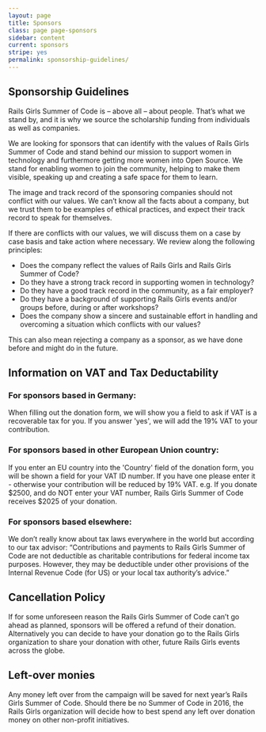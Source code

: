 ```yaml
---
layout: page
title: Sponsors
class: page page-sponsors
sidebar: content
current: sponsors
stripe: yes
permalink: sponsorship-guidelines/
---
```


<h2 id="guidelines">Sponsorship Guidelines</h2>


Rails Girls Summer of Code is – above all – about people. That’s what we stand by, and it is why we source the scholarship funding from individuals as well as companies.

We are looking for sponsors that can identify with the values of Rails Girls Summer of Code and stand behind our mission to support women in technology and furthermore getting more women into Open Source. We stand for enabling women to join the community, helping to make them visible, speaking up and creating a safe space for them to learn.

The image and track record of the sponsoring companies should not conflict with our values. We can’t know all the facts about a company, but we trust them to be examples of ethical practices, and expect their track record to speak for themselves.

If there are conflicts with our values, we will discuss them on a case by case basis and take action where necessary. We review along the following principles:

+ Does the company reflect the values of Rails Girls and Rails Girls Summer of Code?
+ Do they have a strong track record in supporting women in technology?
+ Do they have a good track record in the community, as a fair employer?
+ Do they have a background of supporting Rails Girls events and/or groups before, during or after workshops?
+ Does the company show a sincere and sustainable effort in handling and overcoming a situation which conflicts with our values?

This can also mean rejecting a company as a sponsor, as we have done before and might do in the future.

## Information on VAT and Tax Deductability


### For sponsors based in Germany:
When filling out the donation form, we will show you a field to ask if VAT is a recoverable tax for you. If you answer 'yes', we will add the 19% VAT to your contribution.


### For sponsors based in other European Union country:
If you enter an EU country into the 'Country' field of the donation form, you will be shown a field for your VAT ID number. If you have one please enter it - otherwise your contribution will be reduced by 19% VAT.
e.g. If you donate $2500, and do NOT enter your VAT number, Rails Girls Summer of Code receives $2025 of your donation.


### For sponsors based elsewhere:
We don’t really know about tax laws everywhere in the world but according to our tax advisor: “Contributions and payments to Rails Girls Summer of Code are not deductible as charitable contributions for federal income tax purposes. However, they may be deductible under other provisions of the Internal Revenue Code (for US) or your local tax authority’s advice.”

## Cancellation Policy

If for some unforeseen reason the Rails Girls Summer of Code can’t go ahead as planned, sponsors will be offered a refund of their donation. Alternatively you can decide to have your donation go to the Rails Girls organization to share your donation with other, future Rails Girls events across the globe.

## Left-over monies

Any money left over from the campaign will be saved for next year’s Rails Girls Summer of Code. Should there be no Summer of Code in 2016, the Rails Girls organization will decide how to best spend any left over donation money on other non-profit initiatives.
